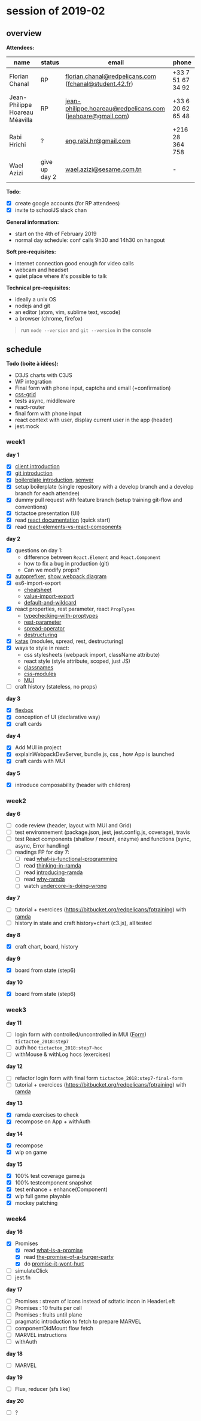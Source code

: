 # session of 2019-02

## overview

**Attendees:**

|name|status|email|phone
|---|---|---|---|
|Florian Chanal|RP|florian.chanal@redpelicans.com (fchanal@student.42.fr)|+33 7 51 67 34 92|
|Jean-Philippe Hoareau Méavilla|RP|jean-philippe.hoareau@redpelicans.com (jeahoare@gmail.com)|+33 6 20 62 65 48|
|Rabi Hrichi|?|eng.rabi.hr@gmail.com|+216 28 364 758|
|Wael Azizi|give up day 2|wael.azizi@sesame.com.tn|-|

**Todo:**
- [x] create google accounts (for RP attendees)
- [x] invite to schoolJS slack chan

**General information:**
* start on the 4th of February 2019
* normal day schedule: conf calls 9h30 and 14h30 on hangout

**Soft pre-requisites:**
* internet connection good enough for video calls
* webcam and headset
* quiet place where it's possible to talk

**Technical pre-requisites:**
* ideally a unix OS
* nodejs and git
* an editor (atom, vim, sublime text, vscode)
* a browser (chrome, firefox)

> run `node --version` and `git --version` in the console

## schedule

**Todo (boite à idées):**
* D3JS charts with C3JS
* WP integration
* Final form with phone input, captcha and email (+confirmation)
* [css-grid](https://css-tricks.com/snippets/css/complete-guide-grid/)
* tests async, middleware
* react-router
* final form with phone input
* react context with user, display current user in the app (header)
* jest.mock

### week1

**day 1**
- [x] [client introduction](https://docs.google.com/presentation/d/1R48RLleag1PTSy4-CzMdhlr02yTUp2JTGXdstxGfFMU/edit#slide=id.g145b507c17_0_109)
- [x] [git introduction](http://nvie.com/posts/a-successful-git-branching-model/)
- [x] [boilerplate introduction](https://github.com/facebook/create-react-app), [semver](https://semver.org/)
- [x] setup boilerplate (single repository with a develop branch and a develop branch for each attendee)
- [x] dummy pull request with feature branch (setup training git-flow and conventions)
- [x] tictactoe presentation (UI)
- [x] read [react documentation](https://reactjs.org/docs/hello-world.html) (quick start)
- [x] read [react-elements-vs-react-components](https://medium.freecodecamp.org/react-elements-vs-react-components-fdc776705880)

**day 2**
- [x] questions on day 1:
  - difference between `React.Element` and `React.Component`
  - how to fix a bug in production (git)
  - Can we modify props?
- [x] [autoprefixer](https://github.com/postcss/autoprefixer), [show webpack diagram](https://docs.google.com/presentation/d/1R48RLleag1PTSy4-CzMdhlr02yTUp2JTGXdstxGfFMU/edit#slide=id.g145b507c17_0_109)
- [x] es6-import-export
  - [cheatsheet](https://hackernoon.com/import-export-default-require-commandjs-javascript-nodejs-es6-vs-cheatsheet-different-tutorial-example-5a321738b50f)
  - [value-import-export](http://es6-features.org/#ValueExportImport)
  - [default-and-wildcard](http://es6-features.org/#DefaultWildcard)
- [x] react properties, rest parameter, react `PropTypes`
  - [typechecking-with-proptypes](https://reactjs.org/docs/typechecking-with-proptypes.html)
  - [rest-parameter](http://es6-features.org/#RestParameter)
  - [spread-operator](http://es6-features.org/#SpreadOperator)
  - [destructuring](http://es6-features.org/#ParameterContextMatching)
- [x] [katas](http://es6katas.org/) (modules, spread, rest, destructuring)
- [x] ways to style in react:
  - css stylesheets (webpack import, className attribute)
  - react style (style attribute, scoped, just JS)
  - [classnames](https://github.com/JedWatson/classnames)
  - [css-modules](https://github.com/css-modules/css-modules)
  - [MUI](https://material-ui.com/getting-started/usage/)
- [ ] craft history (stateless, no props)

**day 3**

- [x] [flexbox](https://css-tricks.com/snippets/css/a-guide-to-flexbox/)
- [x] conception of UI (declarative way)
- [x] craft cards

**day 4**
- [x] Add MUI in project
- [x] explainWebpackDevServer, bundle.js, css , how App is launched
- [x] craft cards with MUI

**day 5**
- [x] introduce composability (header with children)

### week2

**day 6**
- [ ] code review (header, layout with MUI and Grid)
- [ ] test environnement (package.json, jest, jest.config.js, coverage), travis
- [ ] test React components (shallow / mount, enzyme) and functions (sync, async, Error handling)
- [ ] readings FP for day 7:
  - [ ] read [what-is-functional-programming](https://medium.com/javascript-scene/master-the-javascript-interview-what-is-functional-programming-7f218c68b3a0)
  - [ ] read [thinking-in-ramda](http://randycoulman.com/blog/categories/thinking-in-ramda/)
  - [ ] read [introducing-ramda](http://buzzdecafe.github.io/code/2014/05/16/introducing-ramda)
  - [ ] read [why-ramda](http://fr.umio.us/why-ramda/)
  - [ ] watch [undercore-is-doing-wrong](https://www.youtube.com/watch?v=m3svKOdZijA&app=desktop)

**day 7**
- [ ] tutorial + exercices (https://bitbucket.org/redpelicans/fptraining) with [ramda](http://ramdajs.com/)
- [ ] history in state and craft history+chart (c3.js), all tested

**day 8**
- [x] craft chart, board, history

**day 9**
- [x] board from state (step6)

**day 10**
- [x] board from state (step6)

### week3

**day 11**
- [ ] login form with controlled/uncontrolled in MUI ([Form](https://material-ui.com/getting-started/page-layout-examples/sign-in/)) `tictactoe_2018:step7`
- [ ] auth hoc `tictactoe_2018:step7-hoc`
- [ ] withMouse & withLog hocs (exercises)

**day 12**
- [ ] refactor login form with final form `tictactoe_2018:step7-final-form`
- [ ] tutorial + exercices (https://bitbucket.org/redpelicans/fptraining) with [ramda](http://ramdajs.com/)

**day 13**
- [x] ramda exercises to check
- [x] recompose on App + withAuth

**day 14**
- [x] recompose
- [x] wip on game

**day 15**
- [x] 100% test coverage game.js
- [x] 100% testcomponent snapshot
- [x] test enhance + enhance(Component)
- [x] wip full game playable
- [x] mockey patching

### week4

**day 16**
- [x] Promises
  - [x] read [what-is-a-promise](https://medium.com/javascript-scene/master-the-javascript-interview-what-is-a-promise-27fc71e77261)
  - [x] read [the-promise-of-a-burger-party](https://kosamari.com/notes/the-promise-of-a-burger-party)
  - [x] do [promise-it-wont-hurt](https://github.com/stevekane/promise-it-wont-hurt)
- [ ] simulateClick
- [ ] jest.fn

**day 17**
- [ ] Promises : stream of icons instead of sdtatic incon in HeaderLeft
- [ ] Promises : 10 fruits per cell
- [ ] Promises : fruits until plane
- [ ] pragmatic introduction to fetch to prepare MARVEL
- [ ] componentDidMount flow fetch
- [ ] MARVEL instructions
- [ ] withAuth

**day 18**
- [ ] MARVEL

**day 19**
- [ ] Flux, reducer (sfs like)

**day 20**
- [ ] ?
